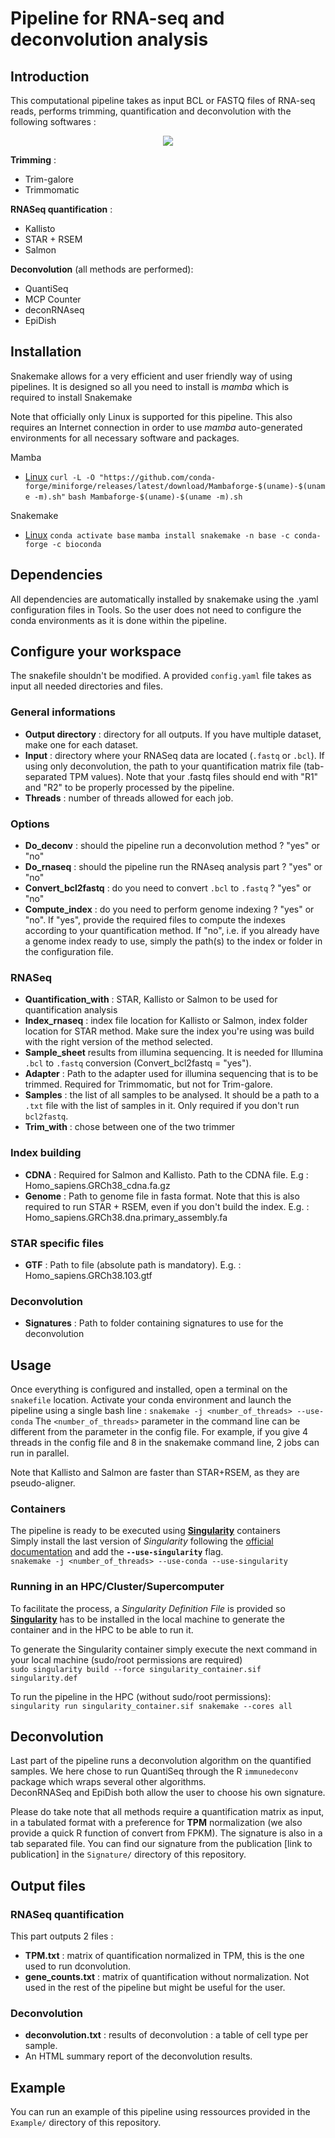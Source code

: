 # Pipeline for RNA-seq and deconvolution analysis

## Introduction

This computational pipeline takes as input BCL or FASTQ files of RNA-seq reads, performs trimming, quantification and deconvolution with the following softwares :
<p align="center">
  <img src="diagram2.png?raw=true" />
</p>

**Trimming** :
* Trim-galore
* Trimmomatic

**RNASeq quantification** :
* Kallisto
* STAR + RSEM
* Salmon

**Deconvolution** (all methods are performed):
* QuantiSeq
* MCP Counter
* deconRNAseq
* EpiDish



## Installation
Snakemake allows for a very efficient and user friendly way of using pipelines. It is designed so all you need to install is _mamba_ which is required to install Snakemake

Note that officially only Linux is supported for this pipeline. This also requires an Internet connection in order to use _mamba_ auto-generated environments for all necessary software and packages.

Mamba
* [Linux](https://github.com/mamba-org/mamba)
`curl -L -O "https://github.com/conda-forge/miniforge/releases/latest/download/Mambaforge-$(uname)-$(uname -m).sh"`
`bash Mambaforge-$(uname)-$(uname -m).sh`

Snakemake
* [Linux](https://snakemake.readthedocs.io/en/stable/getting_started/installation.html)
`conda activate base`
`mamba install snakemake -n base -c conda-forge -c bioconda`

## Dependencies
All dependencies are automatically installed by snakemake using the .yaml configuration files in Tools. So the user does not need to configure the conda environments as it is done within the pipeline.

## Configure your workspace
The snakefile shouldn't be modified. A provided `config.yaml` file takes as input all needed directories and files.

### General informations
 * **Output directory** : directory for all outputs. If you have multiple dataset, make one for each dataset.
 * **Input** : directory where your RNASeq data are located (`.fastq` or `.bcl`). If using only deconvolution, the path to your quantification matrix file (tab-separated TPM values). Note that your .fastq files should end with "R1" and "R2" to be properly processed by the pipeline.
 * **Threads** : number of threads allowed for each job.

### Options
 * **Do_deconv** : should the pipeline run a deconvolution method ? "yes" or "no"
 * **Do_rnaseq** : should the pipeline run the RNAseq analysis part ? "yes" or "no"
 * **Convert_bcl2fastq** : do you need to convert `.bcl` to `.fastq` ? "yes" or "no"
 * **Compute_index** : do you need to perform genome indexing ? "yes" or "no". If "yes", provide the required files to compute the indexes according to your quantification method. If "no", i.e. if you already have a genome index ready to use, simply the path(s) to the index or folder in the configuration file.

### RNASeq
 * **Quantification_with** : STAR, Kallisto or Salmon to be used for quantification analysis
 * **Index_rnaseq** : index file location for Kallisto or Salmon, index folder location for STAR method. Make sure the index you're using was build with the right version of the method selected.
 * **Sample_sheet** results from illumina sequencing. It is needed for Illumina `.bcl` to `.fastq` conversion (Convert_bcl2fastq = "yes").
 * **Adapter** : Path to the adapter used for illumina sequencing that is to be trimmed. Required for Trimmomatic, but not for Trim-galore.
 * **Samples** : the list of all samples to be analysed. It should be a path to a `.txt` file with the list of samples in it. Only required if you don't run `bcl2fastq`.
  * **Trim_with** : chose between one of the two trimmer

 ### Index building
 * **CDNA** : Required for Salmon and Kallisto. Path to the CDNA file. E.g : Homo_sapiens.GRCh38_cdna.fa.gz
 * **Genome** : Path to genome file in fasta format. Note that this is also required to run STAR + RSEM, even if you don't build the index. E.g. : Homo_sapiens.GRCh38.dna.primary_assembly.fa

 ### STAR specific files
 * **GTF** : Path to file (absolute path is mandatory). E.g. : Homo_sapiens.GRCh38.103.gtf

### Deconvolution
 * **Signatures** : Path to folder containing signatures to use for the deconvolution



## Usage
Once everything is configured and installed, open a terminal on the `snakefile` location.
Activate your conda environment and launch the pipeline using a single bash line :
`snakemake -j <number_of_threads> --use-conda`
The `<number_of_threads>` parameter in the command line can be different from the parameter in the config file. For example, if you give 4 threads in the config file and 8 in the snakemake command line, 2 jobs can run in parallel.

Note that Kallisto and Salmon are faster than STAR+RSEM, as they are pseudo-aligner.

### Containers
The pipeline is ready to be executed using **[Singularity](https://sylabs.io/singularity/)** containers\
Simply install the last version of _Singularity_ following the [official documentation](https://sylabs.io/guides/3.6/user-guide/quick_start.html#quick-installation-steps) and add the **`--use-singularity`** flag.\
`snakemake -j <number_of_threads> --use-conda --use-singularity`

### Running in an HPC/Cluster/Supercomputer
To facilitate the process, a *Singularity Definition File* is provided so **[Singularity](https://sylabs.io/singularity/)** has to be installed in the local machine to generate the container and in the HPC to be able to run it.

To generate the Singularity container simply execute the next command in your local machine (sudo/root permissions are required)\
`sudo singularity build --force singularity_container.sif singularity.def`

To run the pipeline in the HPC (without sudo/root permissions):\
`singularity run singularity_container.sif snakemake --cores all`

## Deconvolution
Last part of the pipeline runs a deconvolution algorithm on the quantified samples.
We here chose to run QuantiSeq through the R `immunedeconv` package which wraps several other algorithms.\
DeconRNASeq and EpiDish both allow the user to choose his own signature.

Please do take note that all methods require a quantification matrix as input, in a tabulated format with a preference for **TPM** normalization (we also provide a quick R function of convert from FPKM). The signature is also in a tab separated file. You can find our signature from the publication [link to publication] in the `Signature/` directory of this repository.

## Output files
### RNASeq quantification
This part outputs 2 files :
* **TPM.txt** : matrix of quantification normalized in TPM, this is the one used to run dconvolution.
* **gene_counts.txt** : matrix of quantification without normalization. Not used in the rest of the pipeline but might be useful for the user.
### Deconvolution
* **deconvolution.txt** : results of deconvolution : a table of cell type per sample.
* An HTML summary report of the deconvolution results.

## Example
You can run an example of this pipeline using ressources provided in the `Example/` directory of this repository.
